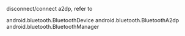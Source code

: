
disconnect/connect a2dp, refer to 

android.bluetooth.BluetoothDevice
android.bluetooth.BluetoothA2dp
android.bluetooth.BluetoothManager
